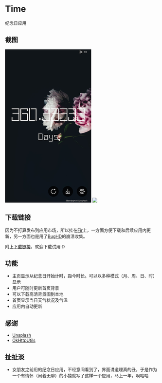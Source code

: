 # Time
纪念日应用

## 截图

![](./pic/demo1.png)
![](./pic/demo2.png)

## 下载链接

因为不打算发布到应用市场，所以挂在[Fir](https://fir.im/timeLTNS)上，一方面方便下载和后续应用内更新，另一方面也是用了[BugHD](http://bughd.com/)的崩溃收集。

附上[下载链接](https://fir.im/timeLTNS)，欢迎下载试用:D

## 功能

- 主页显示从纪念日开始计时，距今时长。可以以多种模式（月、周、日、时）显示
- 用户可随时更新首页背景
- 可以下载高清背景图到本地
- 首页显示当日天气状况及气温
- 应用内自动更新

## 感谢

- [Unsplash](https://unsplash.com/)
- [OkHttpUtils](https://github.com/hongyangAndroid/okhttputils)

## 扯扯淡
- 女朋友之前用的纪念日应用，不经意间看到了，界面讲道理真的丑，于是作为一个有情怀（闲着无聊）的小猿就写了这样一个应用，马上一年，啊哈哈
